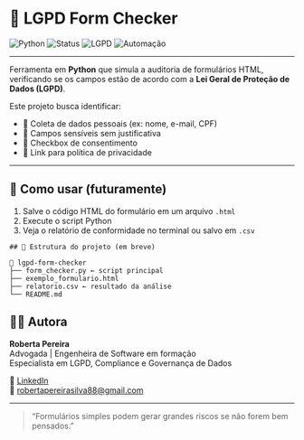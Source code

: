 # 🧾 LGPD Form Checker

![Python](https://img.shields.io/badge/Python-3.10-blue?logo=python)
![Status](https://img.shields.io/badge/status-em%20desenvolvimento-yellow)
![LGPD](https://img.shields.io/badge/LGPD-Conformidade-green)
![Automação](https://img.shields.io/badge/Verificação-Automática-blueviolet)

---

Ferramenta em **Python** que simula a auditoria de formulários HTML, verificando se os campos estão de acordo com a **Lei Geral de Proteção de Dados (LGPD)**.

Este projeto busca identificar:

- 📌 Coleta de dados pessoais (ex: nome, e-mail, CPF)
- 📌 Campos sensíveis sem justificativa
- 📌 Checkbox de consentimento
- 📌 Link para política de privacidade

---

## 🚀 Como usar (futuramente)

1. Salve o código HTML do formulário em um arquivo `.html`
2. Execute o script Python
3. Veja o relatório de conformidade no terminal ou salvo em `.csv`

```
## 📂 Estrutura do projeto (em breve)

📁 lgpd-form-checker
├── form_checker.py ← script principal
├── exemplo_formulario.html
├── relatorio.csv ← resultado da análise
└── README.md

```

## 👩‍💻 Autora

**Roberta Pereira**  
Advogada | Engenheira de Software em formação  
Especialista em LGPD, Compliance e Governança de Dados  

📎 [LinkedIn](https://www.linkedin.com/in/robertasilva88)  
📩 robertapereirasilva88@gmail.com

---

> “Formulários simples podem gerar grandes riscos se não forem bem pensados.”

```
